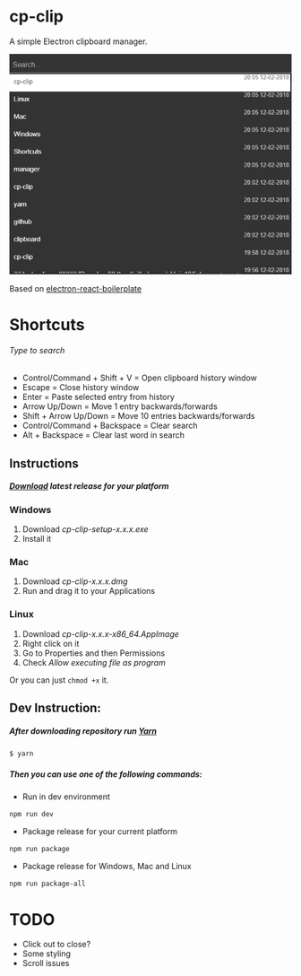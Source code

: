 # cp-clip
A simple Electron clipboard manager.

![App](./docs/app.jpg)

Based on [electron-react-boilerplate](https://github.com/chentsulin/electron-react-boilerplate)

# Shortcuts
###### Type to search

- Control/Command + Shift + V = Open clipboard history window
- Escape = Close history window
- Enter = Paste selected entry from history
- Arrow Up/Down = Move 1 entry backwards/forwards
- Shift + Arrow Up/Down = Move 10 entries backwards/forwards
- Control/Command + Backspace = Clear search
- Alt + Backspace = Clear last word in search

## Instructions
##### [Download](https://github.com/aklein13/cp-clip/releases/latest) latest release for your platform
### Windows
1. Download <i>cp-clip-setup-x.x.x.exe</i>
2. Install it
### Mac
1. Download <i>cp-clip-x.x.x.dmg</i>
2. Run and drag it to your Applications
### Linux
1. Download <i>cp-clip-x.x.x-x86_64.AppImage</i>
2. Right click on it
3. Go to Properties and then Permissions
4. Check <i>Allow executing file as program</i>

Or you can just `chmod +x` it.

## Dev Instruction:
##### After downloading repository run [Yarn](https://yarnpkg.com/)
```bash
$ yarn
```
##### Then you can use one of the following commands:
- Run in dev environment
```bash
npm run dev
```
- Package release for your current platform
```bash
npm run package
```
- Package release for Windows, Mac and Linux
```bash
npm run package-all
```

# TODO
- Click out to close?
- Some styling
- Scroll issues
